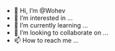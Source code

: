 - 👋 Hi, I’m @Wohev
- 👀 I’m interested in ...
- 🌱 I’m currently learning ...
- 💞️ I’m looking to collaborate on ...
- 📫 How to reach me ...

<!---
Wohev/Wohev is a ✨ special ✨ repository because its `README.md` (this file) appears on your GitHub profile.
You can click the Preview link to take a look at your changes.
--->

